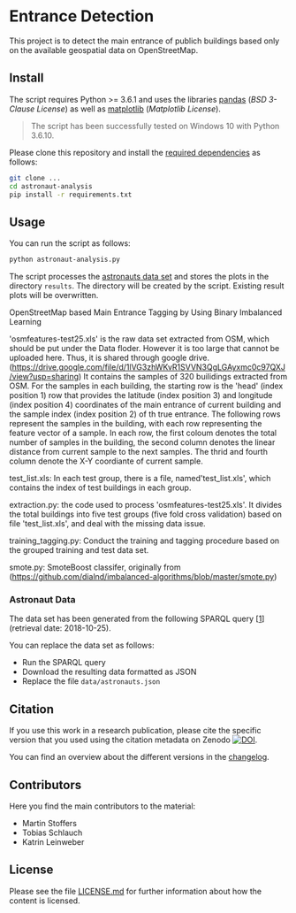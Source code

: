 
# Entrance Detection 
This project is to detect the main entrance of publich buildings based only on the available geospatial data on OpenStreetMap.


## Install

The script requires Python >= 3.6.1 and uses the libraries [pandas](https://pandas.pydata.org/) (*BSD 3-Clause License*) as well as [matplotlib](https://matplotlib.org/) (*Matplotlib License*).

> The script has been successfully tested on Windows 10 with Python 3.6.10.

Please clone this repository and install the [required dependencies](requirements.txt) as follows:

```bash
git clone ...
cd astronaut-analysis
pip install -r requirements.txt
```

## Usage

You can run the script as follows:

```bash
python astronaut-analysis.py
```

The script processes the [astronauts data set]( data/astronauts.json) and stores the plots in the directory `results`.
The directory will be created by the script.
Existing result plots will be overwritten.

OpenStreetMap based Main Entrance Tagging by Using Binary Imbalanced Learning

'osmfeatures-test25.xls' is the raw data set extracted from OSM, which should be put under the Data floder. However it is too large that cannot be uploaded here. Thus, it is shared through google drive. (https://drive.google.com/file/d/1lVG3zhWKvR1SVVN3QgLGAyxmc0c97QXJ/view?usp=sharing) It contains the samples of 320 builidings extracted from OSM. For the samples in each building, the starting row is the 'head' (index position 1) row that provides the  latitude (index position 3)  and longitude (index position 4) coordinates of the main entrance of current building and the sample index (index position 2) of th true entrance. The following rows represent the samples in the building, with each row representing the feature vector of a sample. In each row, the first coloum denotes the total number of samples in the building, the second column denotes the linear distance from current sample to the next samples. The thrid and fourth column denote the X-Y coordiante of current sample.

test_list.xls: In  each test group, there is a file, named'test_list.xls', which contains the index of test buildings in each group. 

extraction.py: the code used to process 'osmfeatures-test25.xls'. It divides the total buildings into five test groups (five fold cross validation) based on file 'test_list.xls', and deal with the missing data issue.

training_tagging.py: Conduct the training and tagging procedure based on the grouped training and test data set.

smote.py: SmoteBoost classifer, originally from (https://github.com/dialnd/imbalanced-algorithms/blob/master/smote.py)


### Astronaut Data

The data set has been generated from the following SPARQL query [[1]] (retrieval date: 2018-10-25).

You can replace the data set as follows:
- Run the SPARQL query
- Download the resulting data formatted as JSON
- Replace the file `data/astronauts.json`

[1]: https://query.wikidata.org/#%23Birthplaces%20of%20astronauts%0ASELECT%20DISTINCT%20%3Fastronaut%20%3FastronautLabel%20%3Fbirthdate%20%3FbirthplaceLabel%20%3Fsex_or_genderLabel%20%3Ftime_in_space%20%3Fdate_of_death%20WHERE%20%7B%0A%20%20%3Fastronaut%20%3Fx1%20wd%3AQ11631.%0A%20%20%3Fastronaut%20wdt%3AP569%20%3Fbirthdate.%0A%20%20%3Fastronaut%20wdt%3AP19%20%3Fbirthplace.%0A%20%20SERVICE%20wikibase%3Alabel%20%7B%20bd%3AserviceParam%20wikibase%3Alanguage%20%22en%22.%20%7D%0A%20%20OPTIONAL%20%7B%20%3Fastronaut%20wdt%3AP21%20%3Fsex_or_gender.%20%7D%0A%20%20OPTIONAL%20%7B%20%3Fastronaut%20wdt%3AP2873%20%3Ftime_in_space.%20%7D%0A%20%20OPTIONAL%20%7B%20%3Fastronaut%20wdt%3AP570%20%3Fdate_of_death.%20%7D%0A%7D%0AORDER%20BY%20DESC%28%3Ftime_in_space%29


## Citation

If you use this work in a research publication,
please cite the specific version that you used using the citation metadata on Zenodo [![DOI](https://zenodo.org/badge/DOI/10.5281/zenodo.ZENODO-DOI.svg)](https://doi.org/10.5281/zenodo.ZENODO-DOI).

You can find an overview about the different versions in the [changelog](CHANGELOG.md).

## Contributors

Here you find the main contributors to the material:

- Martin Stoffers
- Tobias Schlauch
- Katrin Leinweber

## License

Please see the file [LICENSE.md](LICENSE.md) for further information about how the content is licensed.

